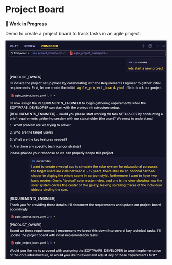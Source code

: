 # Project Board

**🚧 Work in Progress**

Demo to create a project board to track tasks in an agile project.

![Screenshot](./screenshot.png)
